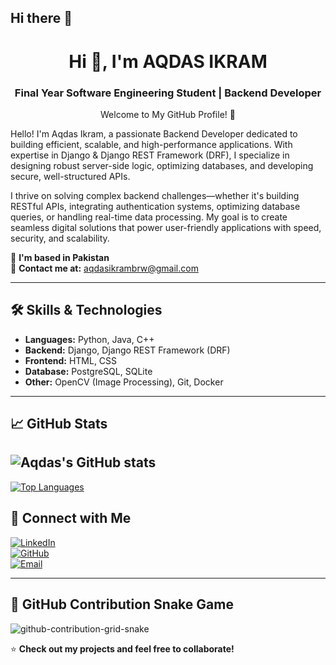 ## Hi there 👋

<h1 align="center">Hi 👋, I'm AQDAS IKRAM</h1>
<h3 align="center">Final Year Software Engineering Student | Backend Developer</h3>

<p align="center">
  Welcome to My GitHub Profile! 👋

Hello! I'm Aqdas Ikram, a passionate Backend Developer dedicated to building efficient, scalable, and high-performance applications. With expertise in Django & Django REST Framework (DRF), I specialize in designing robust server-side logic, optimizing databases, and developing secure, well-structured APIs.

I thrive on solving complex backend challenges—whether it's building RESTful APIs, integrating authentication systems, optimizing database queries, or handling real-time data processing. My goal is to create seamless digital solutions that power user-friendly applications with speed, security, and scalability. 
</p>

📍 **I'm based in Pakistan**  
📧 **Contact me at:** aqdasikrambrw@gmail.com  

---

## 🛠️ Skills & Technologies  
- **Languages:** Python, Java, C++ 
- **Backend:** Django, Django REST Framework (DRF)  
- **Frontend:** HTML, CSS  
- **Database:** PostgreSQL, SQLite  
- **Other:** OpenCV (Image Processing), Git, Docker  

---
## 📈 GitHub Stats
![Aqdas's GitHub stats](https://github-readme-stats.vercel.app/api?username=aqdas1234&show_icons=true&theme=radical)
---
<a href="https://github.com/aqdas1234" align="left"><img src="https://github-readme-stats.vercel.app/api/top-langs/?username=aqdas1234&langs_count=10&title_color=0891b2&text_color=ffffff&icon_color=0891b2&bg_color=1c1917&hide_border=true&locale=en&custom_title=Top%20%Languages" alt="Top Languages" /></a>

## 🔗 Connect with Me  
[![LinkedIn](https://img.shields.io/badge/LinkedIn-0077B5?style=for-the-badge&logo=linkedin&logoColor=white)](https://linkedin.com/in/aqdas-ikram)  
[![GitHub](https://img.shields.io/badge/GitHub-181717?style=for-the-badge&logo=github&logoColor=white)](https://github.com/aqdas1234)  
[![Email](https://img.shields.io/badge/Email-D14836?style=for-the-badge&logo=gmail&logoColor=white)](mailto:aqdasikrambrw@gmail.com)  

---
## 🐍 GitHub Contribution Snake Game

![github-contribution-grid-snake](https://github-contribution-grid-snake.svg.vercel.app/api?username=aqdas1234)


⭐ **Check out my projects and feel free to collaborate!**  
